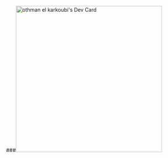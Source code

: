 ###<a href="https://app.daily.dev/othmanos"><img src="https://api.daily.dev/devcards/c6ad6d022eff431ea55bc71f4e107cd4.png?r=lji" width="400" alt="othman el karkoubi's Dev Card"/></a>

<!--
**othmandev97/othmandev97** is a ✨ _special_ ✨ repository because its `README.md` (this file) appears on your GitHub profile.

Here are some ideas to get you started:

- 🔭 I’m currently working on ...
- 🌱 I’m currently learning ...
- 👯 I’m looking to collaborate on ...
- 🤔 I’m looking for help with ...
- 💬 Ask me about ...
- 📫 How to reach me: ...
- 😄 Pronouns: ...
- ⚡ Fun fact: ...
-->
